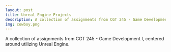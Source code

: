 ```yaml
---
layout: post
title: Unreal Engine Projects
description: A collection of assignments from CGT 245 - Game Development I, centered around utilizing Unreal Engine.
img: cowboy.png
---
```


A collection of assignments from CGT 245 - Game Development I, centered around utilizing Unreal Engine.
